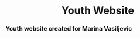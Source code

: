 <h1 style="text-align:center;">Youth Website</h1>
<h3>Youth website created for Marina Vasiljevic</h3>